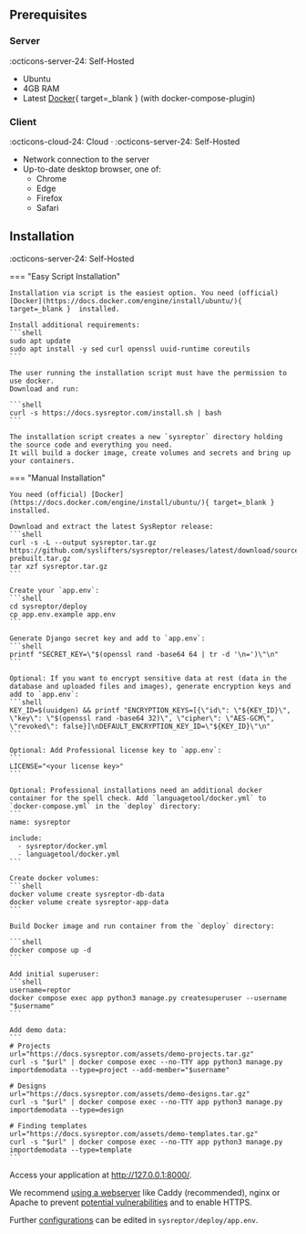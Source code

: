 ## Prerequisites
### Server
:octicons-server-24: Self-Hosted

* Ubuntu
* 4GB RAM
* Latest [Docker](https://docs.docker.com/engine/install/ubuntu/){ target=_blank } (with docker-compose-plugin)

### Client
:octicons-cloud-24: Cloud · :octicons-server-24: Self-Hosted

* Network connection to the server
* Up-to-date desktop browser, one of:
    * Chrome
    * Edge
    * Firefox
    * Safari


## Installation
:octicons-server-24: Self-Hosted

=== "Easy Script Installation"
    
    Installation via script is the easiest option. You need (official) [Docker](https://docs.docker.com/engine/install/ubuntu/){ target=_blank }  installed.

    Install additional requirements:
    ```shell
    sudo apt update
    sudo apt install -y sed curl openssl uuid-runtime coreutils
    ```

    The user running the installation script must have the permission to use docker.  
    Download and run:

    ```shell
    curl -s https://docs.sysreptor.com/install.sh | bash
    ```

    The installation script creates a new `sysreptor` directory holding the source code and everything you need.  
    It will build a docker image, create volumes and secrets and bring up your containers.

=== "Manual Installation"

    You need (official) [Docker](https://docs.docker.com/engine/install/ubuntu/){ target=_blank }  installed.

    Download and extract the latest SysReptor release:
    ```shell
    curl -s -L --output sysreptor.tar.gz https://github.com/syslifters/sysreptor/releases/latest/download/source-prebuilt.tar.gz
    tar xzf sysreptor.tar.gz
    ```

    Create your `app.env`:
    ```shell
    cd sysreptor/deploy
    cp app.env.example app.env
    ```

    Generate Django secret key and add to `app.env`:
    ```shell
    printf "SECRET_KEY=\"$(openssl rand -base64 64 | tr -d '\n=')\"\n"
    ```

    Optional: If you want to encrypt sensitive data at rest (data in the database and uploaded files and images), generate encryption keys and add to `app.env`:
    ```shell
    KEY_ID=$(uuidgen) && printf "ENCRYPTION_KEYS=[{\"id\": \"${KEY_ID}\", \"key\": \"$(openssl rand -base64 32)\", \"cipher\": \"AES-GCM\", \"revoked\": false}]\nDEFAULT_ENCRYPTION_KEY_ID=\"${KEY_ID}\"\n"
    ```

    Optional: Add Professional license key to `app.env`:
    ```
    LICENSE="<your license key>"
    ```

    Optional: Professional installations need an additional docker container for the spell check. Add `languagetool/docker.yml` to `docker-compose.yml` in the `deploy` directory:
    ```
    name: sysreptor

    include:
      - sysreptor/docker.yml
      - languagetool/docker.yml
    ```

    Create docker volumes:
    ```shell
    docker volume create sysreptor-db-data
    docker volume create sysreptor-app-data
    ```

    Build Docker image and run container from the `deploy` directory:

    ```shell
    docker compose up -d
    ```

    Add initial superuser:
    ```shell
    username=reptor
    docker compose exec app python3 manage.py createsuperuser --username "$username"
    ```

    Add demo data:
    ```
    # Projects
    url="https://docs.sysreptor.com/assets/demo-projects.tar.gz"
    curl -s "$url" | docker compose exec --no-TTY app python3 manage.py importdemodata --type=project --add-member="$username"

    # Designs
    url="https://docs.sysreptor.com/assets/demo-designs.tar.gz"
    curl -s "$url" | docker compose exec --no-TTY app python3 manage.py importdemodata --type=design
    
    # Finding templates
    url="https://docs.sysreptor.com/assets/demo-templates.tar.gz"
    curl -s "$url" | docker compose exec --no-TTY app python3 manage.py importdemodata --type=template
    ```

Access your application at http://127.0.0.1:8000/.

We recommend [using a webserver](../setup/webserver.md) like Caddy (recommended), nginx or Apache to prevent [potential vulnerabilities](../insights/vulnerabilities.md) and to enable HTTPS.

Further [configurations](../setup/configuration.md) can be edited in `sysreptor/deploy/app.env`.
